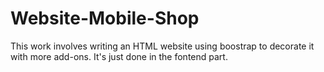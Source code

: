 # Website-Mobile-Shop
This work involves writing an HTML website using boostrap to decorate it with more add-ons. It's just done in the fontend part.
